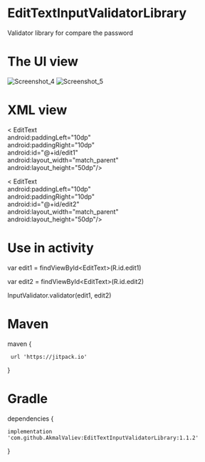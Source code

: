 # EditTextInputValidatorLibrary
Validator library
for compare the password

# The UI view

![Screenshot_4](https://user-images.githubusercontent.com/104067484/164770785-994cb581-2991-4f1f-9a02-689d1e6251d1.png) ![Screenshot_5](https://user-images.githubusercontent.com/104067484/164770822-89b11774-8d01-47f5-a3ad-5c15ce7f06a2.png)

# XML view

&lt;
EditText  
        android:paddingLeft="10dp"          
        android:paddingRight="10dp"        
        android:id="@+id/edit1"        
        android:layout_width="match_parent"        
        android:layout_height="50dp"/>        
        
&lt;
EditText  
        android:paddingLeft="10dp"          
        android:paddingRight="10dp"        
        android:id="@+id/edit2"        
        android:layout_width="match_parent"        
        android:layout_height="50dp"/> 

# Use in activity

var edit1 = findViewById&lt;EditText>(R.id.edit1)
  
var edit2 = findViewById&lt;EditText>(R.id.edit2)

InputValidator.validator(edit1, edit2)

# Maven

maven {

     url 'https://jitpack.io' 
     
}

# Gradle

dependencies {

    implementation 'com.github.AkmalValiev:EditTextInputValidatorLibrary:1.1.2'
    
}



        
        


